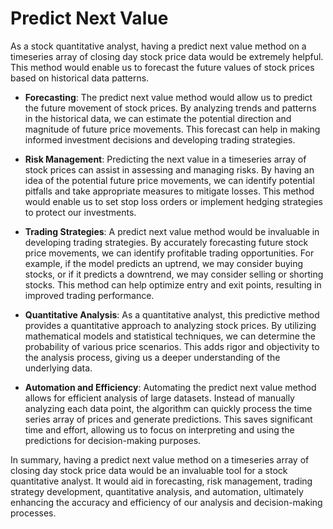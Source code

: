 # Predict Next Value

As a stock quantitative analyst, having a predict next value method on a timeseries array of closing day stock price data would be extremely helpful. This method would enable us to forecast the future values of stock prices based on historical data patterns.

- **Forecasting**: The predict next value method would allow us to predict the future movement of stock prices. By analyzing trends and patterns in the historical data, we can estimate the potential direction and magnitude of future price movements. This forecast can help in making informed investment decisions and developing trading strategies.

- **Risk Management**: Predicting the next value in a timeseries array of stock prices can assist in assessing and managing risks. By having an idea of the potential future price movements, we can identify potential pitfalls and take appropriate measures to mitigate losses. This method would enable us to set stop loss orders or implement hedging strategies to protect our investments.

- **Trading Strategies**: A predict next value method would be invaluable in developing trading strategies. By accurately forecasting future stock price movements, we can identify profitable trading opportunities. For example, if the model predicts an uptrend, we may consider buying stocks, or if it predicts a downtrend, we may consider selling or shorting stocks. This method can help optimize entry and exit points, resulting in improved trading performance.

- **Quantitative Analysis**: As a quantitative analyst, this predictive method provides a quantitative approach to analyzing stock prices. By utilizing mathematical models and statistical techniques, we can determine the probability of various price scenarios. This adds rigor and objectivity to the analysis process, giving us a deeper understanding of the underlying data.

- **Automation and Efficiency**: Automating the predict next value method allows for efficient analysis of large datasets. Instead of manually analyzing each data point, the algorithm can quickly process the time series array of prices and generate predictions. This saves significant time and effort, allowing us to focus on interpreting and using the predictions for decision-making purposes.

In summary, having a predict next value method on a timeseries array of closing day stock price data would be an invaluable tool for a stock quantitative analyst. It would aid in forecasting, risk management, trading strategy development, quantitative analysis, and automation, ultimately enhancing the accuracy and efficiency of our analysis and decision-making processes.
